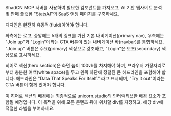 ShadCN MCP 서버를 사용하여 필요한 컴포넌트를 가져오고,
AI 기반 웹사이트 분석 및 판매 플랫폼 "StatsAI"의 SaaS 랜딩 페이지를 구축하세요.

디자인은 완전히 유동적(fluid)이어야 합니다.

좌측에는 로고, 중앙에는 5개의 링크를 가진 기본 내비게이션(primary nav), 우측에는 "Join up"과 "Login"이라는 CTA 버튼이 있는 내비게이션 바(navbar)를 통합하세요.
"Join up" 버튼은 주요(primary) 색상으로 강조하고, "Login"은 보조(secondary) 색상으로 표시하세요.

히어로 섹션(hero section)은 화면 높이 100vh를 차지해야 하며,
브라우저 가장자리로부터 충분한 여백(white space)을 두고 왼쪽 하단에 정렬된 큰 헤드라인을 포함해야 합니다.
헤드라인은 "Data That Speaks For Itself." 라고 표시되며,
"Try it out"이라는 CTA 버튼이 함께 있어야 합니다.

이 히어로 섹션의 배경에는 최종적으로 unicorn.studio의 인터랙티브한 배경 요소가 포함될 예정입니다.
이 목적을 위해 모든 콘텐츠 뒤에 위치할 div를 지정하고, 해당 div에 적절한 라벨을 부여하세요.
